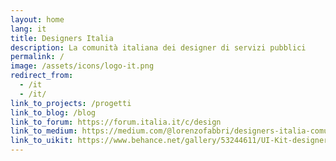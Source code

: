 ```yaml
---
layout: home
lang: it
title: Designers Italia
description: La comunità italiana dei designer di servizi pubblici
permalink: /
image: /assets/icons/logo-it.png
redirect_from:
  - /it
  - /it/
link_to_projects: /progetti
link_to_blog: /blog
link_to_forum: https://forum.italia.it/c/design
link_to_medium: https://medium.com/@lorenzofabbri/designers-italia-comunita-servizi-pubblici-digitali-pubblica-amministrazione-design-thinking-a04cc7ecc3da
link_to_uikit: https://www.behance.net/gallery/53244611/UI-Kit-designers-italia
---
```

